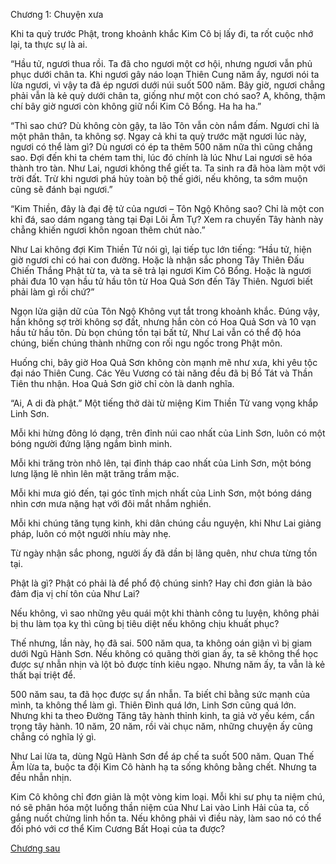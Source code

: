 
Chương 1: Chuyện xưa

Khi ta quỳ trước Phật, trong khoảnh khắc Kim Cô bị lấy đi, ta rốt cuộc nhớ lại, ta thực sự là ai.

“Hầu tử, ngươi thua rồi. Ta đã cho ngươi một cơ hội, nhưng ngươi vẫn phủ phục dưới chân ta. Khi ngươi gây náo loạn Thiên Cung năm ấy, ngươi nói ta lừa ngươi, vì vậy ta đã ép ngươi dưới núi suốt 500 năm. Bây giờ, ngươi chẳng phải vẫn là kẻ quỳ dưới chân ta, giống như một con chó sao? A, không, thậm chí bây giờ ngươi còn không giữ nổi Kim Cô Bổng. Ha ha ha.”

“Thì sao chứ? Dù không còn gậy, ta lão Tôn vẫn còn nắm đấm. Ngươi chỉ là một phân thân, ta không sợ. Ngay cả khi ta quỳ trước mặt ngươi lúc này, ngươi có thể làm gì? Dù ngươi có ép ta thêm 500 năm nữa thì cũng chẳng sao. Đợi đến khi ta chém tam thi, lúc đó chính là lúc Như Lai ngươi sẽ hóa thành tro tàn. Như Lai, ngươi không thể giết ta. Ta sinh ra đã hòa làm một với trời đất. Trừ khi ngươi phá hủy toàn bộ thế giới, nếu không, ta sớm muộn cũng sẽ đánh bại ngươi.”

“Kim Thiền, đây là đại đệ tử của ngươi – Tôn Ngộ Không sao? Chỉ là một con khỉ đá, sao dám ngang tàng tại Đại Lôi Âm Tự? Xem ra chuyến Tây hành này chẳng khiến ngươi khôn ngoan thêm chút nào.”

Như Lai không đợi Kim Thiền Tử nói gì, lại tiếp tục lớn tiếng: “Hầu tử, hiện giờ ngươi chỉ có hai con đường. Hoặc là nhận sắc phong Tây Thiên Đấu Chiến Thắng Phật từ ta, và ta sẽ trả lại ngươi Kim Cô Bổng. Hoặc là ngươi phải đưa 10 vạn hầu tử hầu tôn từ Hoa Quả Sơn đến Tây Thiên. Ngươi biết phải làm gì rồi chứ?”

Ngọn lửa giận dữ của Tôn Ngộ Không vụt tắt trong khoảnh khắc. Đúng vậy, hắn không sợ trời không sợ đất, nhưng hắn còn có Hoa Quả Sơn và 10 vạn hầu tử hầu tôn. Dù bọn chúng tồn tại bất tử, Như Lai vẫn có thể độ hóa chúng, biến chúng thành những con rối ngu ngốc trong Phật môn.

Huống chi, bây giờ Hoa Quả Sơn không còn mạnh mẽ như xưa, khi yêu tộc đại náo Thiên Cung. Các Yêu Vương có tài năng đều đã bị Bồ Tát và Thần Tiên thu nhận. Hoa Quả Sơn giờ chỉ còn là danh nghĩa.

“Ai, A di đà phật.” Một tiếng thở dài từ miệng Kim Thiền Tử vang vọng khắp Linh Sơn.

Mỗi khi hừng đông ló dạng, trên đỉnh núi cao nhất của Linh Sơn, luôn có một bóng người đứng lặng ngắm bình minh.

Mỗi khi trăng tròn nhô lên, tại đỉnh tháp cao nhất của Linh Sơn, một bóng lưng lặng lẽ nhìn lên mặt trăng trầm mặc.

Mỗi khi mưa gió đến, tại góc tĩnh mịch nhất của Linh Sơn, một bóng dáng nhìn cơn mưa nặng hạt với đôi mắt nhắm nghiền.

Mỗi khi chúng tăng tụng kinh, khi dân chúng cầu nguyện, khi Như Lai giảng pháp, luôn có một người nhíu mày nhẹ.

Từ ngày nhận sắc phong, người ấy đã dần bị lãng quên, như chưa từng tồn tại.

Phật là gì? Phật có phải là để phổ độ chúng sinh? Hay chỉ đơn giản là bảo đảm địa vị chí tôn của Như Lai?

Nếu không, vì sao những yêu quái một khi thành công tu luyện, không phải bị thu làm tọa kỵ thì cũng bị tiêu diệt nếu không chịu khuất phục?

Thế nhưng, lần này, họ đã sai. 500 năm qua, ta không oán giận vì bị giam dưới Ngũ Hành Sơn. Nếu không có quãng thời gian ấy, ta sẽ không thể học được sự nhẫn nhịn và lột bỏ được tính kiêu ngạo. Nhưng năm ấy, ta vẫn là kẻ thất bại triệt để.

500 năm sau, ta đã học được sự ẩn nhẫn. Ta biết chỉ bằng sức mạnh của mình, ta không thể làm gì. Thiên Đình quá lớn, Linh Sơn cũng quá lớn. Nhưng khi ta theo Đường Tăng tây hành thỉnh kinh, ta giả vờ yếu kém, cẩn trọng tây hành. 10 năm, 20 năm, rồi vài chục năm, những chuyện ấy cũng chẳng có nghĩa lý gì.

Như Lai lừa ta, dùng Ngũ Hành Sơn để áp chế ta suốt 500 năm. Quan Thế Âm lừa ta, buộc ta đội Kim Cô hành hạ ta sống không bằng chết. Nhưng ta đều nhẫn nhịn.

Kim Cô không chỉ đơn giản là một vòng kim loại. Mỗi khi sư phụ ta niệm chú, nó sẽ phân hóa một luồng thần niệm của Như Lai vào Linh Hải của ta, cố gắng nuốt chửng linh hồn ta. Nếu không phải vì điều này, làm sao nó có thể đối phó với cơ thể Kim Cương Bất Hoại của ta được?


[Chương sau](https://github.com/ngonngay/tien-hiep/tree/init-folder-tree/Hac-am-tay-du/chap-2)
